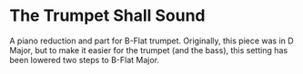 The Trumpet Shall Sound
===================

A piano reduction and part for B-Flat trumpet. Originally, this piece was in D Major, but to make it easier for the trumpet (and the bass), this setting has been lowered two steps to B-Flat Major.